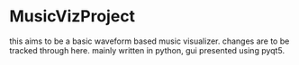 # MusicVizProject
this aims to be a basic waveform based music visualizer. changes are to be tracked through here.
mainly written in python, gui presented using pyqt5.